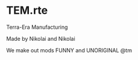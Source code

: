 # TEM.rte
Terra-Era Manufacturing

Made by Nikolai and Nikolai

We make out mods FUNNY and UNORIGINAL @tm
